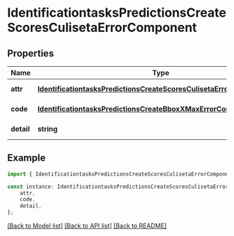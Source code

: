 # IdentificationtasksPredictionsCreateScoresCulisetaErrorComponent


## Properties

Name | Type | Description | Notes
------------ | ------------- | ------------- | -------------
**attr** | [**IdentificationtasksPredictionsCreateScoresCulisetaErrorComponentAttr**](IdentificationtasksPredictionsCreateScoresCulisetaErrorComponentAttr.md) |  | [default to undefined]
**code** | [**IdentificationtasksPredictionsCreateBboxXMaxErrorComponentCode**](IdentificationtasksPredictionsCreateBboxXMaxErrorComponentCode.md) |  | [default to undefined]
**detail** | **string** |  | [default to undefined]

## Example

```typescript
import { IdentificationtasksPredictionsCreateScoresCulisetaErrorComponent } from 'mosquito-alert';

const instance: IdentificationtasksPredictionsCreateScoresCulisetaErrorComponent = {
    attr,
    code,
    detail,
};
```

[[Back to Model list]](../README.md#documentation-for-models) [[Back to API list]](../README.md#documentation-for-api-endpoints) [[Back to README]](../README.md)
